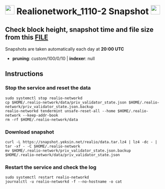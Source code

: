 # <img src="https://user-images.githubusercontent.com/110628975/209976146-cf2d8cbc-475e-4780-8a28-027e74cf6d9a.png" width="30" alt=""> Realionetwork_1110-2 Snapshot <img src="https://user-images.githubusercontent.com/110628975/209973852-c4fc58fc-7a88-429b-97e9-47a693d6db9f.png" width="30"/>

## Check block height, snapshot time and file size from this <a href="https://snapshot.yeksin.net/realio/current_state.txt" target="_blank">FILE </a>

Snapshots are taken automatically each day at **20:00 UTC**

- **pruning**: custom/100/0/10 | **indexer**: null

## Instructions

### Stop the service and reset the data

```
sudo systemctl stop realio-networkd
cp $HOME/.realio-network/data/priv_validator_state.json $HOME/.realio-network/priv_validator_state.json.backup
realio-networkd tendermint unsafe-reset-all --home $HOME/.realio-network --keep-addr-book
rm -rf $HOME/.realio-network/data
```

### Download snapshot

```
curl -L https://snapshot.yeksin.net/realio/data.tar.lz4 | lz4 -dc - | tar -xf - -C $HOME/.realio-network
mv $HOME/.realio-network/priv_validator_state.json.backup $HOME/.realio-network/data/priv_validator_state.json
```

### Restart the service and check the log

```
sudo systemctl restart realio-networkd
journalctl -u realio-networkd -f --no-hostname -o cat
```
